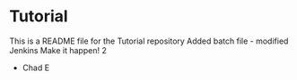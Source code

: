# Tutorial
This is a README file for the Tutorial repository
Added batch file - modified Jenkins
Make it happen! 2

- Chad E
